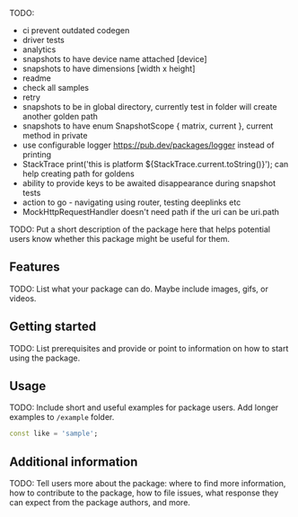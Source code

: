 TODO:
- ci prevent outdated codegen
- driver tests
- analytics
- snapshots to have device name attached [device]
- snapshots to have dimensions [width x height]
- readme
- check all samples
- retry
- snapshots to be in global directory, currently test in folder will create another golden path
- snapshots to have enum SnapshotScope { matrix, current }, current method in private
- use configurable logger https://pub.dev/packages/logger instead of printing
- StackTrace print('this is platform ${StackTrace.current.toString()}'); can help creating path for goldens
- ability to provide keys to be awaited disappearance during snapshot tests
- action to go - navigating using router, testing deeplinks etc
- MockHttpRequestHandler doesn't need path if the uri can be uri.path

TODO: Put a short description of the package here that helps potential users
know whether this package might be useful for them.

## Features

TODO: List what your package can do. Maybe include images, gifs, or videos.

## Getting started

TODO: List prerequisites and provide or point to information on how to
start using the package.

## Usage

TODO: Include short and useful examples for package users. Add longer examples
to `/example` folder.

```dart
const like = 'sample';
```

## Additional information

TODO: Tell users more about the package: where to find more information, how to
contribute to the package, how to file issues, what response they can expect
from the package authors, and more.
